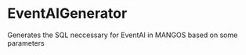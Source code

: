 EventAIGenerator
================

Generates the SQL neccessary for EventAI in MANGOS based on some parameters
